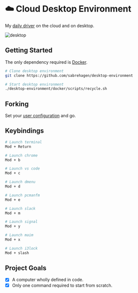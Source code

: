 # ☁️ Cloud Desktop Environment

My [daily driver](https://cloud.docker.com/repository/docker/sabrehagen/desktop-environment) on the cloud and on desktop.

![desktop](https://i.imgur.com/cEBbzyu.png)

## Getting Started

The only dependency required is [Docker](https://docs.docker.com/install).

```sh
# Clone desktop environment
git clone https://github.com/sabrehagen/desktop-environment

# Start desktop environment
./desktop-environment/docker/scripts/recycle.sh
```

## Forking

Set your [user configuration](docker/scripts/environment.sh#L3) and go.

## Keybindings

```sh
# Launch terminal
Mod + Return

# Launch chrome
Mod + b

# Launch vs code
Mod + c

# Launch dmenu
Mod + d

# Launch pcmanfm
Mod + e

# Launch slack
Mod + m

# Launch signal
Mod + y

# Launch maim
Mod + x

# Launch i3lock
Mod + slash

```

## Project Goals

- [x] A computer wholly defined in code.
- [x] Only one command required to start from scratch.
